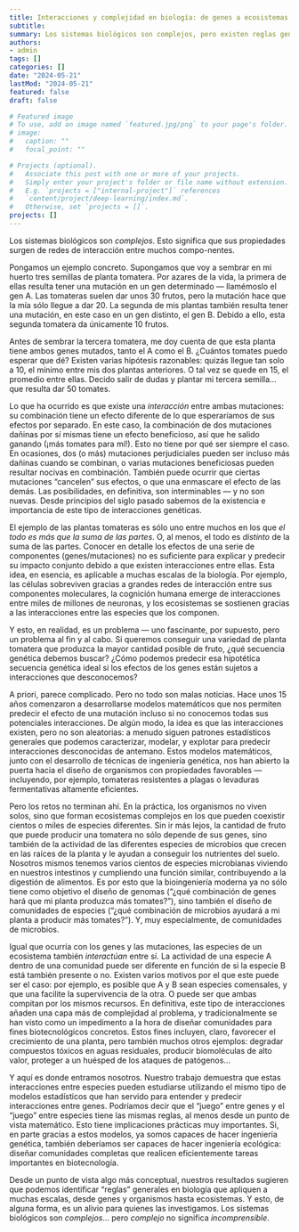 ```yaml
---
title: Interacciones y complejidad en biología: de genes a ecosistemas
subtitle:
summary: Los sistemas biológicos son complejos, pero existen reglas generales que nos permiten explicar y predecir sus comportamientos. En nuestro último trabajo, demostramos que las interacciones entre los genes de un organismo y las interacciones entre las especies de un ecosistema siguen patrones similares desde un punto de vita matemático.
authors:
- admin
tags: []
categories: []
date: "2024-05-21"
lastMod: "2024-05-21"
featured: false
draft: false

# Featured image
# To use, add an image named `featured.jpg/png` to your page's folder. 
# image:
#   caption: ""
#   focal_point: ""

# Projects (optional).
#   Associate this post with one or more of your projects.
#   Simply enter your project's folder or file name without extension.
#   E.g. `projects = ["internal-project"]` references 
#   `content/project/deep-learning/index.md`.
#   Otherwise, set `projects = []`.
projects: []
---
```


Los sistemas biológicos son _complejos_. Esto significa que sus propiedades surgen de redes de interacción entre muchos compo-nentes.

Pongamos un ejemplo concreto. Supongamos que voy a sembrar en mi huerto tres semillas de planta tomatera. Por azares de la vida, la primera de ellas resulta tener una mutación en un gen determinado &mdash; llamémoslo el gen A. Las tomateras suelen dar unos 30 frutos, pero la mutación hace que la mía sólo llegue a dar 20. La segunda de mis plantas también resulta tener una mutación, en este caso en un gen distinto, el gen B. Debido a ello, esta segunda tomatera da únicamente 10 frutos.

Antes de sembrar la tercera tomatera, me doy cuenta de que esta planta tiene ambos genes mutados, tanto el A como el B. ¿Cuántos tomates puedo esperar que dé? Existen varias hipótesis razonables: quizás llegue tan solo a 10, el mínimo entre mis dos plantas anteriores. O tal vez se quede en 15, el promedio entre ellas. Decido salir de dudas y plantar mi tercera semilla... que resulta dar 50 tomates.

Lo que ha ocurrido es que existe una _interacción_ entre ambas mutaciones: su combinación tiene un efecto diferente de lo que esperaríamos de sus efectos por separado. En este caso, la combinación de dos mutaciones dañinas por sí mismas tiene un efecto beneficioso, así que he salido ganando (¡más tomates para mí!). Esto no tiene por qué ser siempre el caso. En ocasiones, dos (o más) mutaciones perjudiciales pueden ser incluso más dañinas cuando se combinan, o varias mutaciones beneficiosas pueden resultar nocivas en combinación. También puede ocurrir que ciertas mutaciones “cancelen” sus efectos, o que una enmascare el efecto de las demás. Las posibilidades, en definitiva, son interminables &mdash; y no son nuevas. Desde principios del siglo pasado sabemos de la existencia e importancia de este tipo de interacciones genéticas.

El ejemplo de las plantas tomateras es sólo uno entre muchos en los que _el todo es más que la suma de las partes_. O, al menos, el todo es _distinto_ de la suma de las partes. Conocer en detalle los efectos de una serie de componentes (genes/mutaciones) no es suficiente para explicar y predecir su impacto conjunto debido a que existen interacciones entre ellas. Esta idea, en esencia, es aplicable a muchas escalas de la biología. Por ejemplo, las células sobreviven gracias a grandes redes de interacción entre sus componentes moleculares, la cognición humana emerge de interacciones entre miles de millones de neuronas, y los ecosistemas se sostienen gracias a las interacciones entre las especies que los componen.

Y esto, en realidad, es un problema &mdash; uno fascinante, por supuesto, pero un problema al fin y al cabo. Si queremos conseguir una variedad de planta tomatera que produzca la mayor cantidad posible de fruto, ¿qué secuencia genética debemos buscar? ¿Cómo podemos predecir esa hipotética secuencia genética ideal si los efectos de los genes están sujetos a interacciones que desconocemos?

A priori, parece complicado. Pero no todo son malas noticias. Hace unos 15 años comenzaron a desarrollarse modelos matemáticos que nos permiten predecir el efecto de una mutación incluso si no conocemos todas sus potenciales interacciones. De algún modo, la idea es que las interacciones existen, pero no son aleatorias: a menudo siguen patrones estadísticos generales que podemos caracterizar, modelar, y explotar para predecir interacciones desconocidas de antemano. Estos modelos matemáticos, junto con el desarrollo de técnicas de ingeniería genética, nos han abierto la puerta hacia el diseño de organismos con propiedades favorables &mdash; incluyendo, por ejemplo, tomateras resistentes a plagas o levaduras fermentativas altamente eficientes.

Pero los retos no terminan ahí. En la práctica, los organismos no viven solos, sino que forman ecosistemas complejos en los que pueden coexistir cientos o miles de especies diferentes. Sin ir más lejos, la cantidad de fruto que puede producir una tomatera no sólo depende de sus genes, sino también de la actividad de las diferentes especies de microbios que crecen en las raíces de la planta y le ayudan a conseguir los nutrientes del suelo. Nosotros mismos tenemos varios cientos de especies microbianas viviendo en nuestros intestinos y cumpliendo una función similar, contribuyendo a la digestión de alimentos. Es por esto que la bioingeniería moderna ya no sólo tiene como objetivo el diseño de genomas (“¿qué combinación de genes hará que mi planta produzca más tomates?”), sino también el diseño de comunidades de especies (“¿qué combinación de microbios ayudará a mi planta a producir más tomates?”). Y, muy especialmente, de comunidades de microbios.

Igual que ocurría con los genes y las mutaciones, las especies de un ecosistema también _interactúan_ entre sí. La actividad de una especie A dentro de una comunidad puede ser diferente en función de si la especie B está también presente o no. Existen varios motivos por el que este puede ser el caso: por ejemplo, es posible que A y B sean especies comensales, y que una facilite la supervivencia de la otra. O puede ser que ambas compitan por los mismos recursos. En definitiva, este tipo de interacciones añaden una capa más de complejidad al problema, y tradicionalmente se han visto como un impedimento a la hora de diseñar comunidades para fines biotecnológicos concretos. Estos fines incluyen, claro, favorecer el crecimiento de una planta, pero también muchos otros ejemplos: degradar compuestos tóxicos en aguas residuales, producir biomoléculas de alto valor, proteger a un huésped de los ataques de patógenos...

Y aquí es donde entramos nosotros. Nuestro trabajo demuestra que estas interacciones entre especies pueden estudiarse utilizando el mismo tipo de modelos estadísticos que han servido para entender y predecir interacciones entre genes. Podríamos decir que el “juego” entre genes y el “juego” entre especies tiene las mismas reglas, al menos desde un punto de vista matemático. Esto tiene implicaciones prácticas muy importantes. Si, en parte gracias a estos modelos, ya somos capaces de hacer ingeniería genética, también deberíamos ser capaces de hacer ingeniería ecológica: diseñar comunidades completas que realicen eficientemente tareas importantes en biotecnología.

Desde un punto de vista algo más conceptual, nuestros resultados sugieren que podemos identificar “reglas” generales en biología que apliquen a muchas escalas, desde genes y organismos hasta ecosistemas. Y esto, de alguna forma, es un alivio para quienes las investigamos. Los sistemas biológicos son _complejos_... pero _complejo_ no significa _incomprensible_.
